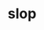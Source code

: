 ---
category: 4-letters
denotation: null
name: slop
reference_link: https://www.etymonline.com/word/slop
root_language: null
root_name: null
title: slop
type: free
word_sums:
- respelling: slop
  sum: 'Slop + '
---